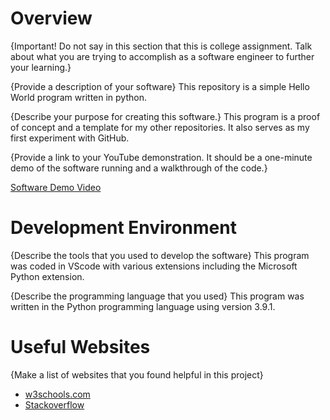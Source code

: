 # Overview

{Important!  Do not say in this section that this is college assignment.  Talk about what you are trying to accomplish as a software engineer to further your learning.}

{Provide a description of your software}
This repository is a simple Hello World program written in python. 

{Describe your purpose for creating this software.}
This program is a proof of concept and a template for my other repositories. It also serves as my first experiment with GitHub.

{Provide a link to your YouTube demonstration.  It should be a one-minute demo of the software running and a walkthrough of the code.}

[Software Demo Video](http://youtube.link.goes.here)

# Development Environment

{Describe the tools that you used to develop the software}
This program was coded in VScode with various extensions including the Microsoft Python extension.

{Describe the programming language that you used}
This program was written in the Python programming language using version 3.9.1.

# Useful Websites

{Make a list of websites that you found helpful in this project}
* [w3schools.com](https://www.w3schools.com/python/)
* [Stackoverflow](https://stackoverflow.com/questions/tagged/python)

